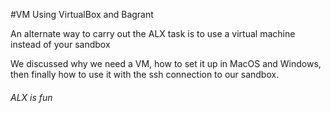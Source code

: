 #VM Using VirtualBox and Bagrant

An alternate way to carry out the ALX task is to use a virtual machine instead of your sandbox

We discussed why we need a VM, how to set it up in MacOS and Windows, then finally how to use it with the ssh connection to our sandbox.

###### ALX is fun

